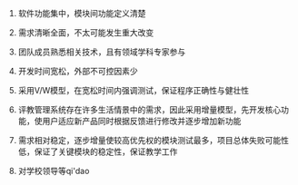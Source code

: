 1. 软件功能集中，模块间功能定义清楚
2. 需求清晰全面，不太可能发生重大改变
3. 团队成员熟悉相关技术，且有领域学科专家参与
4. 开发时间宽松，外部不可控因素少
5. 采用V/W模型，在宽松时间内强调测试，保证程序正确性与健壮性

1. 评教管理系统存在许多生活情景中的需求，因此采用增量模型，先开发核心功能，使用户适应新产品同时根据反馈进行修改并逐步增加新功能
2. 需求相对稳定，逐步增量使较高优先权的模块测试最多，项目总体失败可能性低，保证了关键模块的稳定性，保证教学工作
3. 对学校领导等qi'dao